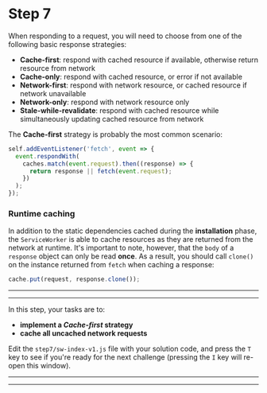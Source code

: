 # Step 7

When responding to a request, you will need to choose from one of the following basic response strategies:

- **Cache-first**: respond with cached resource if available, otherwise return resource from network
- **Cache-only**: respond with cached resource, or error if not available
- **Network-first**: respond with network resource, or cached resource if network unavailable
- **Network-only**: respond with network resource only
- **Stale-while-revalidate**: respond with cached resource while simultaneously updating cached resource from network

The **Cache-first** strategy is probably the most common scenario:

```js
self.addEventListener('fetch', event => {
  event.respondWith(
    caches.match(event.request).then((response) => {
      return response || fetch(event.request);
    })
  );
});
```

### Runtime caching

In addition to the static dependencies cached during the **installation** phase, the `ServiceWorker` is able to cache resources as they are returned from the network at runtime. It's important to note, however, that the `body` of a `response` object can only be read **once**. As a result, you should call `clone()` on the instance returned from `fetch` when caching a response:

```js
cache.put(request, response.clone());
```

---
---

In this step, your tasks are to:

- **implement a *Cache-first* strategy**
- **cache all uncached network requests**

Edit the `step7/sw-index-v1.js` file with your solution code, and press the `T` key to see if you're ready for the next challenge (pressing the `I` key will re-open this window).

---
---